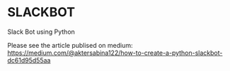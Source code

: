 # SLACKBOT
Slack Bot using Python

Please see the article publised on medium:
https://medium.com/@aktersabina122/how-to-create-a-python-slackbot-dc61d95d55aa

